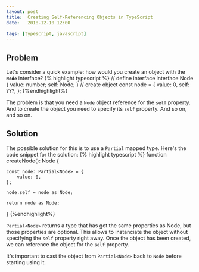 ```yaml
---
layout: post
title:  Creating Self-Referencing Objects in TypeScript
date:   2018-12-10 12:00

tags: [typescript, javascript]
---
```


## Problem
Let's consider a quick example: how would you create an object with the __`Node`__ interface?
{% highlight typescript %}
// define interface
interface Node {
    value: number;
    self: Node;
}
// create object
const node = {
    value: 0,
    self: ???,
};
{%endhighlight%}

The problem is that you need a `Node` object reference for the `self` property. And to create the object you need to specify its `self` property. And so on, and so on.

## Solution
The possible solution for this is to use a `Partial` mapped type. Here's the code snippet for the solution:
{% highlight typescript %}
function createNode(): Node {

    const node: Partial<Node> = {
        value: 0,
    };

    node.self = node as Node;

    return node as Node;
}
{%endhighlight%}

```Partial<Node>``` returns a type that has got the same properties as Node, but those properties are optional. This allows to instanciate the object without specifying the `self` property right away. Once the object has been created, we can reference the object for the `self` property.

It's important to cast the object from ```Partial<Node>``` back to `Node` before starting using it.
